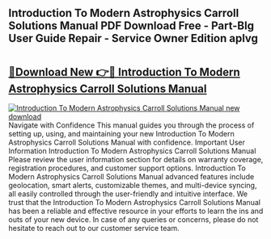 ## Introduction To Modern Astrophysics Carroll Solutions Manual PDF Download Free - Part-Blg User Guide Repair - Service Owner Edition aplvg

# <h2><a href="http://bc72725.oget.top/?id=Introduction+To+Modern+Astrophysics+Carroll+Solutions+Manual">🔗Download New 👉🔴 Introduction To Modern Astrophysics Carroll Solutions Manual</a></h2>

[![Introduction To Modern Astrophysics Carroll Solutions Manual new download](https://i.imgur.com/5g1atiW.png)](http://bc72725.oget.top/?id=Introduction+To+Modern+Astrophysics+Carroll+Solutions+Manual)
Navigate with Confidence This manual guides you through the process of setting up, using, and maintaining your new Introduction To Modern Astrophysics Carroll Solutions Manual with confidence. Important User Information Introduction To Modern Astrophysics Carroll Solutions Manual Please review the user information section for details on warranty coverage, registration procedures, and customer support options. Introduction To Modern Astrophysics Carroll Solutions Manual advanced features include geolocation, smart alerts, customizable themes, and multi-device syncing, all easily controlled through the user-friendly and intuitive interface. We trust that the Introduction To Modern Astrophysics Carroll Solutions Manual has been a reliable and effective resource in your efforts to learn the ins and outs of your new device. In case of any queries or concerns, please do not hesitate to reach out to our customer service team.
